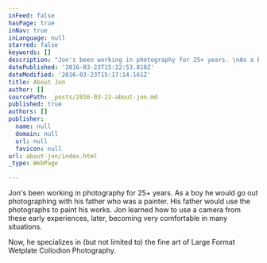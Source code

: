 ```yaml
---
inFeed: false
hasPage: true
inNav: true
inLanguage: null
starred: false
keywords: []
description: "Jon's been working in photography for 25+ years. \nAs a boy he would go out photographing with his father who was a painter. His father would use the photographs to paint his works. Jon learned how to use a camera from these early experiences, later, becoming very comfortable in many situations.\_"
datePublished: '2016-03-23T15:22:53.810Z'
dateModified: '2016-03-23T15:17:14.161Z'
title: About Jon
author: []
sourcePath: _posts/2016-03-22-about-jon.md
published: true
authors: []
publisher:
  name: null
  domain: null
  url: null
  favicon: null
url: about-jon/index.html
_type: WebPage

---
```

Jon's been working in photography for 25+ years. 
As a boy he would go out photographing with his father who was a painter. His father would use the photographs to paint his works. Jon learned how to use a camera from these early experiences, later, becoming very comfortable in many situations. 

Now, he specializes in (but not limited to) the fine art of Large Format Wetplate Collodion Photography.